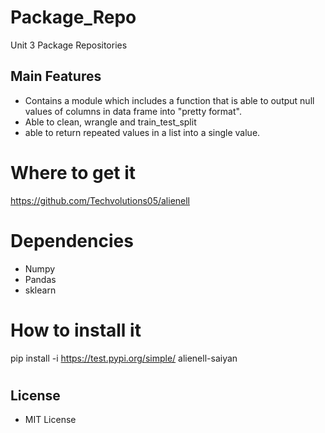 # Package_Repo
Unit 3 Package Repositories

## Main Features
* Contains a module which includes a function that is able to 
output null values of columns in data frame into "pretty format".
* Able to clean, wrangle and train_test_split
* able to return repeated values in a list into a single value.


# Where to get it
https://github.com/Techvolutions05/alienell

# Dependencies
* Numpy
* Pandas
* sklearn

# How to install it
pip install -i https://test.pypi.org/simple/ alienell-saiyan

#
## License
* MIT License
